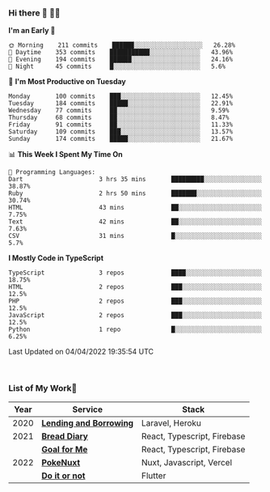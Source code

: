 ### Hi there 👋 🧑‍💻



<!--START_SECTION:waka-->
**I'm an Early 🐤** 

```text
🌞 Morning    211 commits    ██████░░░░░░░░░░░░░░░░░░░   26.28% 
🌆 Daytime    353 commits    ███████████░░░░░░░░░░░░░░   43.96% 
🌃 Evening    194 commits    ██████░░░░░░░░░░░░░░░░░░░   24.16% 
🌙 Night      45 commits     █░░░░░░░░░░░░░░░░░░░░░░░░   5.6%

```
📅 **I'm Most Productive on Tuesday** 

```text
Monday       100 commits    ███░░░░░░░░░░░░░░░░░░░░░░   12.45% 
Tuesday      184 commits    █████░░░░░░░░░░░░░░░░░░░░   22.91% 
Wednesday    77 commits     ██░░░░░░░░░░░░░░░░░░░░░░░   9.59% 
Thursday     68 commits     ██░░░░░░░░░░░░░░░░░░░░░░░   8.47% 
Friday       91 commits     ██░░░░░░░░░░░░░░░░░░░░░░░   11.33% 
Saturday     109 commits    ███░░░░░░░░░░░░░░░░░░░░░░   13.57% 
Sunday       174 commits    █████░░░░░░░░░░░░░░░░░░░░   21.67%

```


📊 **This Week I Spent My Time On** 

```text
💬 Programming Languages: 
Dart                     3 hrs 35 mins       █████████░░░░░░░░░░░░░░░░   38.87% 
Ruby                     2 hrs 50 mins       ███████░░░░░░░░░░░░░░░░░░   30.74% 
HTML                     43 mins             ██░░░░░░░░░░░░░░░░░░░░░░░   7.75% 
Text                     42 mins             ██░░░░░░░░░░░░░░░░░░░░░░░   7.63% 
CSV                      31 mins             █░░░░░░░░░░░░░░░░░░░░░░░░   5.7%

```

**I Mostly Code in TypeScript** 

```text
TypeScript               3 repos             ████░░░░░░░░░░░░░░░░░░░░░   18.75% 
HTML                     2 repos             ███░░░░░░░░░░░░░░░░░░░░░░   12.5% 
PHP                      2 repos             ███░░░░░░░░░░░░░░░░░░░░░░   12.5% 
JavaScript               2 repos             ███░░░░░░░░░░░░░░░░░░░░░░   12.5% 
Python                   1 repo              █░░░░░░░░░░░░░░░░░░░░░░░░   6.25%

```



 Last Updated on 04/04/2022 19:35:54 UTC
<!--END_SECTION:waka-->


<br />

### List of My Work🚀

| Year | Service | Stack |
|--|--|--|
| 2020 | [**Lending and Borrowing**](https://lending-and-borrowing.herokuapp.com/) | Laravel, Heroku |
| 2021 | [**Bread Diary**](https://bread-diary-web.web.app/) | React, Typescript, Firebase |
|  | [**Goal for Me**](https://goal-for-me.web.app/) | React, Typescript, Firebase |
| 2022 | [**PokeNuxt**](https://pokenuxt.vercel.app/) | Nuxt, Javascript, Vercel |
|  | [**Do it or not**](https://apps.apple.com/jp/app/do-it-or-not/id1613818865) | Flutter |